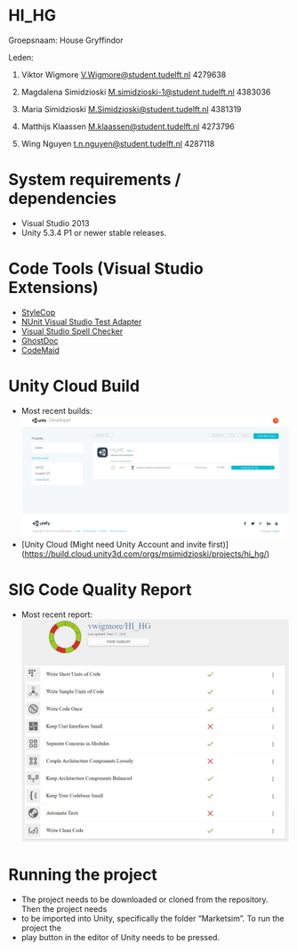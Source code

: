 # HI_HG

Groepsnaam: House Gryffindor

Leden:

1. Viktor Wigmore
V.Wigmore@student.tudelft.nl 4279638

2. Magdalena Simidzioski
M.simidzioski-1@student.tudelft.nl 4383036

3. Maria Simidzioski
M.Simidzioski@student.tudelft.nl 4381319

4. Matthijs Klaassen
M.klaassen@student.tudelft.nl 4273796

5. Wing Nguyen
t.n.nguyen@student.tudelft.nl 4287118

# System requirements / dependencies
* Visual Studio 2013
* Unity 5.3.4 P1 or newer stable releases.

# Code Tools (Visual Studio Extensions)
* [StyleCop](https://visualstudiogallery.msdn.microsoft.com/cac2a05b-6eb6-4fa2-95b9-1f8d011e6cae)
* [NUnit Visual Studio Test Adapter](http://visualstudiogallery.msdn.microsoft.com/6ab922d0-21c0-4f06-ab5f-4ecd1fe7175d)
* [Visual Studio Spell Checker](http://visualstudiogallery.msdn.microsoft.com/a23de100-31a1-405c-b4b7-d6be40c3dfff)
* [GhostDoc](http://submain.com/products/ghostdoc.aspx)
* [CodeMaid](http://www.codemaid.net/)

# Unity Cloud Build
* Most recent builds:
![Unity builds 17/6/2016](https://raw.githubusercontent.com/vwigmore/HI_HG/master/SE%20deliverables/builds-final.jpg)
* [Unity Cloud (Might need Unity Account and invite first)] (https://build.cloud.unity3d.com/orgs/msimidzioski/projects/hi_hg/) 

# SIG Code Quality Report
* Most recent report:
![SIG report 17/6/2016](https://raw.githubusercontent.com/vwigmore/HI_HG/master/SE%20deliverables/SIG17-6.jpg)

# Running the project

* The project needs to be downloaded or cloned from the repository. Then the project needs 
* to be imported into Unity, specifically the folder “Marketsim”. To run the project the
* play button in the editor of Unity needs to be pressed.
